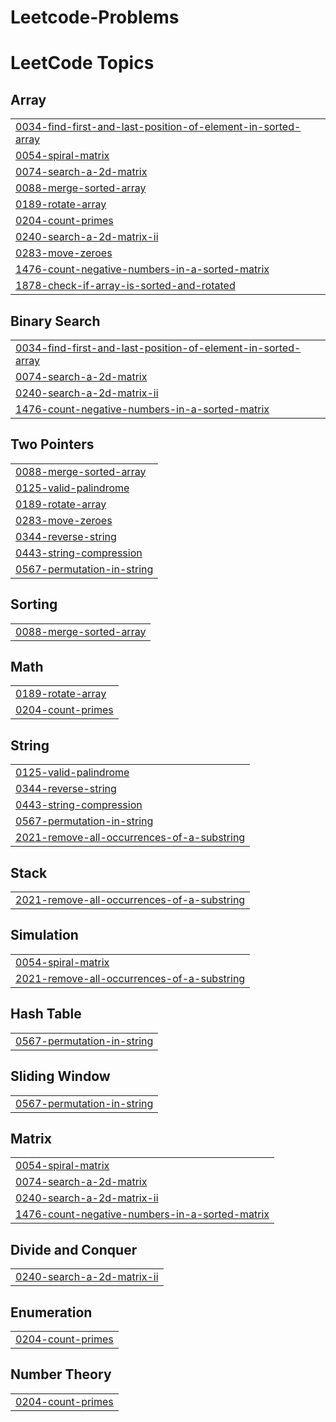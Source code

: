 # Leetcode-Problems
<!---LeetCode Topics Start-->
# LeetCode Topics
## Array
|  |
| ------- |
| [0034-find-first-and-last-position-of-element-in-sorted-array](https://github.com/mirmadiha/Leetcode-Problems/tree/master/0034-find-first-and-last-position-of-element-in-sorted-array) |
| [0054-spiral-matrix](https://github.com/mirmadiha/Leetcode-Problems/tree/master/0054-spiral-matrix) |
| [0074-search-a-2d-matrix](https://github.com/mirmadiha/Leetcode-Problems/tree/master/0074-search-a-2d-matrix) |
| [0088-merge-sorted-array](https://github.com/mirmadiha/Leetcode-Problems/tree/master/0088-merge-sorted-array) |
| [0189-rotate-array](https://github.com/mirmadiha/Leetcode-Problems/tree/master/0189-rotate-array) |
| [0204-count-primes](https://github.com/mirmadiha/Leetcode-Problems/tree/master/0204-count-primes) |
| [0240-search-a-2d-matrix-ii](https://github.com/mirmadiha/Leetcode-Problems/tree/master/0240-search-a-2d-matrix-ii) |
| [0283-move-zeroes](https://github.com/mirmadiha/Leetcode-Problems/tree/master/0283-move-zeroes) |
| [1476-count-negative-numbers-in-a-sorted-matrix](https://github.com/mirmadiha/Leetcode-Problems/tree/master/1476-count-negative-numbers-in-a-sorted-matrix) |
| [1878-check-if-array-is-sorted-and-rotated](https://github.com/mirmadiha/Leetcode-Problems/tree/master/1878-check-if-array-is-sorted-and-rotated) |
## Binary Search
|  |
| ------- |
| [0034-find-first-and-last-position-of-element-in-sorted-array](https://github.com/mirmadiha/Leetcode-Problems/tree/master/0034-find-first-and-last-position-of-element-in-sorted-array) |
| [0074-search-a-2d-matrix](https://github.com/mirmadiha/Leetcode-Problems/tree/master/0074-search-a-2d-matrix) |
| [0240-search-a-2d-matrix-ii](https://github.com/mirmadiha/Leetcode-Problems/tree/master/0240-search-a-2d-matrix-ii) |
| [1476-count-negative-numbers-in-a-sorted-matrix](https://github.com/mirmadiha/Leetcode-Problems/tree/master/1476-count-negative-numbers-in-a-sorted-matrix) |
## Two Pointers
|  |
| ------- |
| [0088-merge-sorted-array](https://github.com/mirmadiha/Leetcode-Problems/tree/master/0088-merge-sorted-array) |
| [0125-valid-palindrome](https://github.com/mirmadiha/Leetcode-Problems/tree/master/0125-valid-palindrome) |
| [0189-rotate-array](https://github.com/mirmadiha/Leetcode-Problems/tree/master/0189-rotate-array) |
| [0283-move-zeroes](https://github.com/mirmadiha/Leetcode-Problems/tree/master/0283-move-zeroes) |
| [0344-reverse-string](https://github.com/mirmadiha/Leetcode-Problems/tree/master/0344-reverse-string) |
| [0443-string-compression](https://github.com/mirmadiha/Leetcode-Problems/tree/master/0443-string-compression) |
| [0567-permutation-in-string](https://github.com/mirmadiha/Leetcode-Problems/tree/master/0567-permutation-in-string) |
## Sorting
|  |
| ------- |
| [0088-merge-sorted-array](https://github.com/mirmadiha/Leetcode-Problems/tree/master/0088-merge-sorted-array) |
## Math
|  |
| ------- |
| [0189-rotate-array](https://github.com/mirmadiha/Leetcode-Problems/tree/master/0189-rotate-array) |
| [0204-count-primes](https://github.com/mirmadiha/Leetcode-Problems/tree/master/0204-count-primes) |
## String
|  |
| ------- |
| [0125-valid-palindrome](https://github.com/mirmadiha/Leetcode-Problems/tree/master/0125-valid-palindrome) |
| [0344-reverse-string](https://github.com/mirmadiha/Leetcode-Problems/tree/master/0344-reverse-string) |
| [0443-string-compression](https://github.com/mirmadiha/Leetcode-Problems/tree/master/0443-string-compression) |
| [0567-permutation-in-string](https://github.com/mirmadiha/Leetcode-Problems/tree/master/0567-permutation-in-string) |
| [2021-remove-all-occurrences-of-a-substring](https://github.com/mirmadiha/Leetcode-Problems/tree/master/2021-remove-all-occurrences-of-a-substring) |
## Stack
|  |
| ------- |
| [2021-remove-all-occurrences-of-a-substring](https://github.com/mirmadiha/Leetcode-Problems/tree/master/2021-remove-all-occurrences-of-a-substring) |
## Simulation
|  |
| ------- |
| [0054-spiral-matrix](https://github.com/mirmadiha/Leetcode-Problems/tree/master/0054-spiral-matrix) |
| [2021-remove-all-occurrences-of-a-substring](https://github.com/mirmadiha/Leetcode-Problems/tree/master/2021-remove-all-occurrences-of-a-substring) |
## Hash Table
|  |
| ------- |
| [0567-permutation-in-string](https://github.com/mirmadiha/Leetcode-Problems/tree/master/0567-permutation-in-string) |
## Sliding Window
|  |
| ------- |
| [0567-permutation-in-string](https://github.com/mirmadiha/Leetcode-Problems/tree/master/0567-permutation-in-string) |
## Matrix
|  |
| ------- |
| [0054-spiral-matrix](https://github.com/mirmadiha/Leetcode-Problems/tree/master/0054-spiral-matrix) |
| [0074-search-a-2d-matrix](https://github.com/mirmadiha/Leetcode-Problems/tree/master/0074-search-a-2d-matrix) |
| [0240-search-a-2d-matrix-ii](https://github.com/mirmadiha/Leetcode-Problems/tree/master/0240-search-a-2d-matrix-ii) |
| [1476-count-negative-numbers-in-a-sorted-matrix](https://github.com/mirmadiha/Leetcode-Problems/tree/master/1476-count-negative-numbers-in-a-sorted-matrix) |
## Divide and Conquer
|  |
| ------- |
| [0240-search-a-2d-matrix-ii](https://github.com/mirmadiha/Leetcode-Problems/tree/master/0240-search-a-2d-matrix-ii) |
## Enumeration
|  |
| ------- |
| [0204-count-primes](https://github.com/mirmadiha/Leetcode-Problems/tree/master/0204-count-primes) |
## Number Theory
|  |
| ------- |
| [0204-count-primes](https://github.com/mirmadiha/Leetcode-Problems/tree/master/0204-count-primes) |
<!---LeetCode Topics End-->